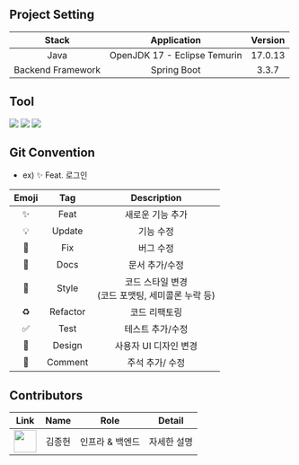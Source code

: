 ## Project Setting

| Stack | Application | Version |
| :-: | :-: | :-: |
| Java | OpenJDK 17 - Eclipse Temurin | 17.0.13 |
| Backend Framework | Spring Boot | 3.3.7 |

## Tool

<img src="https://img.shields.io/badge/Intellij Idea-000000?style=for-the-badge&logo=intellijidea">
<img src="https://img.shields.io/badge/Jira-0052CC?style=for-the-badge&logo=jira">
<img src="https://img.shields.io/badge/AWS EC2-FF9900?style=for-the-badge&logo=amazonec2">

## Git Convention

- ex) :sparkles: Feat. 로그인

| Emoji | Tag | Description |
| :-: | :-: | :-: |
| :sparkles: | Feat | 새로운 기능 추가 |
| :bulb: | Update | 기능 수정
| :bug: | Fix | 버그 수정 |
| :memo: | Docs | 문서 추가/수정 |
| :art: | Style | 코드 스타일 변경<br>(코드 포맷팅, 세미콜론 누락 등) |
| :recycle: | Refactor | 코드 리팩토링 |
| :white_check_mark: | Test | 테스트 추가/수정 |
| :lipstick: | Design | 사용자 UI 디자인 변경 |
| :speech_balloon: | Comment | 주석 추가/ 수정 |

## Contributors

| Link | Name | Role | Detail |
| :-: | :-: | :-: | :-: |
| [<img width="40" height="40" src="https://avatars.githubusercontent.com/u/78305338?v=4">](https://github.com/Dreaming-J) | 김종헌 | 인프라 & 백엔드 | 자세한 설명 |